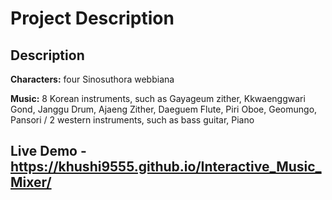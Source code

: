 # Project Description


## Description
**Characters:** four Sinosuthora webbiana

**Music:** 8 Korean instruments, such as Gayageum zither, Kkwaenggwari Gond, Janggu Drum, Ajaeng Zither, Daeguem Flute, Piri Oboe, Geomungo, Pansori / 2 western instruments, such as bass guitar, Piano

## Live Demo - https://khushi9555.github.io/Interactive_Music_Mixer/
